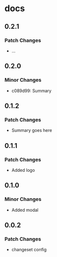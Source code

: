 # docs

## 0.2.1

### Patch Changes

- ...

## 0.2.0

### Minor Changes

- c089d99: Summary

## 0.1.2

### Patch Changes

- Summary goes here

## 0.1.1

### Patch Changes

- Added logo

## 0.1.0

### Minor Changes

- Added modal

## 0.0.2

### Patch Changes

- changeset config
